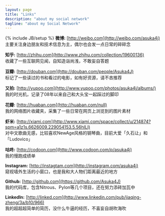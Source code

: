 ```yaml
---
layout: page
title: "Links"
description: "about my social network"
tagline: "about my Social Network"
---
```

{% include JB/setup %}
**微博:** [http://weibo.com](http://weibo.com/asuka4j)  
主要关注身边朋友和技术信息为主，偶尔也会发一点日常的碎碎念  

**知乎:** [http://zhihu.com](http://www.zhihu.com/collection/19600136)  
收藏了一些互联网见闻，自知造诣尚浅，不敢妄自答题  

**豆瓣:** [http://douban.com](http://douban.com/people/Asuka4J)  
标记了一些读过的书和看过的电影，如有好资源，请不吝推荐  

**又拍:** [http://yupoo.com](http://www.yupoo.com/photos/asuka4j/albums/)  
我的时光机，记录了08年以来自己和大头宝一起踩过的脚印  

**花瓣:** [http://huaban.com](http://huaban.com/null)  
我的网络图片收藏夹，采集了一些日常在网页上浏览到的图片素材  

**虾米:** [http://xiami.com](http://www.xiami.com/space/collect/u/214874?spm=a1z1s.6626009.229054153.5.56hILI)  
对中文歌曲无感，比较喜欢NewAge风格的钢琴曲，目前大爱「久石让」和「Ludovico」  

**咕咚:** [http://codoon.com](http://www.codoon.com/p/asuka4j)  
我的慢跑成绩单  

**Instagram:** [http://instagtam.com](http://instagram.com/asuka4j)  
窥视墙外生活的小窗口，也是我和大人物们距离最近的地方  

**Github:** [http://github.com](https://github.com/Asuka4J)  
我的代码库，包含Nitrous、Pylon等几个项目，还在努力添砖加瓦中  

**LinkedIn:** [http://linked.com](http://www.linkedin.com/pub/jiaqing-zheng/3a/b10/966)  
我的超超超简单的简历，没什么牛逼的经历，不喜妄自胡吹海吹  
  
  
